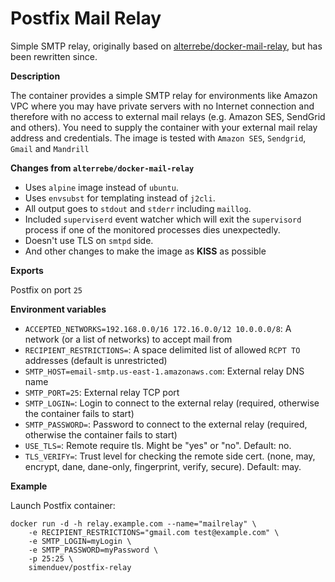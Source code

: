 Postfix Mail Relay
==================

Simple SMTP relay, originally based on [alterrebe/docker-mail-relay](https://github.com/alterrebe/docker-mail-relay), but has been rewritten since.

**Description**

The container provides a simple SMTP relay for environments like Amazon VPC where you may have private servers with no Internet connection
and therefore with no access to external mail relays (e.g. Amazon SES, SendGrid and others). You need to supply the container with your
external mail relay address and credentials. The image is tested with `Amazon SES`, `Sendgrid`, `Gmail` and `Mandrill`

**Changes from `alterrebe/docker-mail-relay`**

* Uses `alpine` image instead of `ubuntu`.
* Uses `envsubst` for templating instead of `j2cli`.
* All output goes to `stdout` and `stderr` including `maillog`.
* Included `superviserd` event watcher which will exit the `supervisord` process if one of the monitored processes dies unexpectedly.
* Doesn't use TLS on `smtpd` side.
* And other changes to make the image as **KISS** as possible

**Exports**

Postfix on port `25`

**Environment variables**

* `ACCEPTED_NETWORKS=192.168.0.0/16 172.16.0.0/12 10.0.0.0/8`: A network (or a list of networks) to accept mail from
* `RECIPIENT_RESTRICTIONS=`: A space delimited list of allowed `RCPT TO` addresses (default is unrestricted)
* `SMTP_HOST=email-smtp.us-east-1.amazonaws.com`: External relay DNS name
* `SMTP_PORT=25`: External relay TCP port
* `SMTP_LOGIN=`: Login to connect to the external relay (required, otherwise the container fails to start)
* `SMTP_PASSWORD=`: Password to connect to the external relay (required, otherwise the container fails to start)
* `USE_TLS=`: Remote require tls. Might be "yes" or "no". Default: no.
* `TLS_VERIFY=`: Trust level for checking the remote side cert. (none, may, encrypt, dane, dane-only, fingerprint, verify, secure). Default: may.

**Example**

Launch Postfix container:

    docker run -d -h relay.example.com --name="mailrelay" \
        -e RECIPIENT_RESTRICTIONS="gmail.com test@example.com" \
        -e SMTP_LOGIN=myLogin \
        -e SMTP_PASSWORD=myPassword \
        -p 25:25 \
        simenduev/postfix-relay
